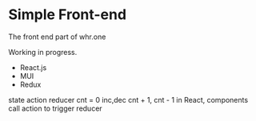 # Simple Front-end

The front end part of whr.one

Working in progress.

* React.js
* MUI
* Redux

state     action    reducer
cnt = 0   inc,dec   cnt + 1, cnt - 1
in React, components call action to trigger reducer